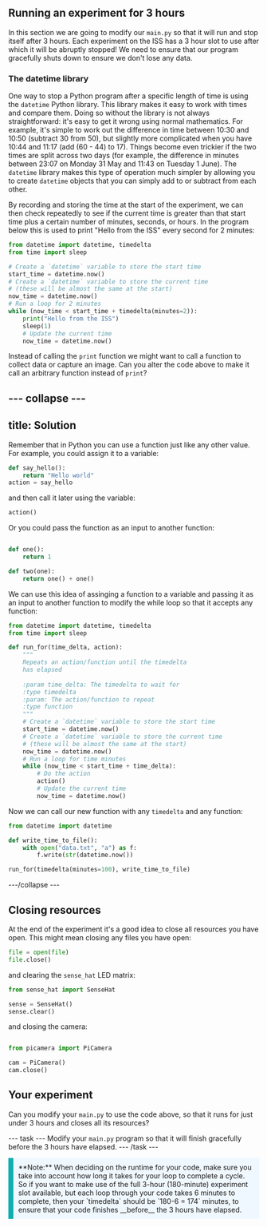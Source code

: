 ## Running an experiment for 3 hours

In this section we are going to modify our `main.py` so that it will run and stop itself after 3 hours. Each experiment on the ISS has a 3 hour slot to use after which it will be abruptly stopped! We need to ensure that our program gracefully shuts down to ensure we don't lose any data.

### The datetime library

One way to stop a Python program after a specific length of time is using the `datetime` Python library. This library makes it easy to work with times and compare them. Doing so without the library is not always straightforward: it's easy to get it wrong using normal mathematics. For example, it's simple to work out the difference in time between 10:30 and 10:50 (subtract 30 from 50), but slightly more complicated when you have 10:44 and 11:17 (add (60 - 44) to 17). Things become even trickier if the two times are split across two days (for example, the difference in minutes between 23:07 on Monday 31 May and 11:43 on Tuesday 1 June). The `datetime` library makes this type of operation much simpler by allowing you to create `datetime` objects that you can simply add to or subtract from each other.  

By recording and storing the time at the start of the experiment, we can then check repeatedly to see if the current time is greater than that start time plus a certain number of minutes, seconds, or hours. In the program below this is used to print "Hello from the ISS" every second for 2 minutes:

```python
from datetime import datetime, timedelta
from time import sleep

# Create a `datetime` variable to store the start time
start_time = datetime.now()
# Create a `datetime` variable to store the current time
# (these will be almost the same at the start)
now_time = datetime.now()
# Run a loop for 2 minutes
while (now_time < start_time + timedelta(minutes=2)):
    print("Hello from the ISS")
    sleep(1)
    # Update the current time
    now_time = datetime.now()
```

Instead of calling the `print` function we might want to call a function to collect data or capture an image. Can you alter the code above to make it call an arbitrary function instead of `print`?

--- collapse ---
---
title: Solution
---
Remember that in Python you can use a function just like any other value. For example, you could assign it to a variable:

```python
def say_hello():
    return "Hello world"
action = say_hello
```
and then call it later using the variable:

```python
action()
```

Or you could pass the function as an input to another function:

```python

def one():
    return 1

def two(one):
    return one() + one()
```

We can use this idea of assinging a function to a variable and passing it as an input to another function to modify the while loop so that it accepts any function:

```python
from datetime import datetime, timedelta
from time import sleep

def run_for(time_delta, action):
    """
    Repeats an action/function until the timedelta
    has elapsed
    
    :param time_delta: The timedelta to wait for
    :type timedelta
    :param: The action/function to repeat
    :type function
    """
    # Create a `datetime` variable to store the start time
    start_time = datetime.now()
    # Create a `datetime` variable to store the current time
    # (these will be almost the same at the start)
    now_time = datetime.now()
    # Run a loop for time minutes
    while (now_time < start_time + time_delta):
        # Do the action
        action()
        # Update the current time
        now_time = datetime.now()

```

Now we can call our new function with any `timedelta` and any function:

```python
from datetime import datetime

def write_time_to_file():
    with open("data.txt", "a") as f:
        f.write(str(datetime.now())

run_for(timedelta(minutes=100), write_time_to_file)
```

---/collapse ---

## Closing resources

At the end of the experiment it's a good idea to close all resources you have open.
This might mean closing any files you have open:

```python
file = open(file)
file.close()
```

and clearing the `sense_hat` LED matrix:
```python
from sense_hat import SenseHat

sense = SenseHat()
sense.clear()
```

and closing the camera:
```python

from picamera import PiCamera

cam = PiCamera()
cam.close()
```


## Your experiment

Can you modify your `main.py` to use the code above, so that it runs for just under 3 hours and closes all its resources?

--- task ---
Modify your `main.py` program so that it will finish gracefully before the 3 hours have elapsed.
--- /task ---

<p style="border-left: solid; border-width:10px; border-color: #0faeb0; background-color: aliceblue; padding: 10px;">
**Note:** When deciding on the runtime for your code, make sure you take into account how long it takes for your loop to complete a cycle. So if you want to make use of the full 3-hour (180-minute) experiment slot available, but each loop through your code takes 6 minutes to complete, then your `timedelta` should be `180-6 = 174` minutes, to ensure that your code finishes __before__ the 3 hours have elapsed.
</p>

